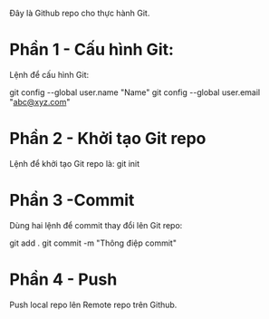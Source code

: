Đây là Github repo cho thực hành Git.

# Phần 1 - Cấu hình Git:

Lệnh để cấu hình Git:

  git config --global user.name "Name"
  git config --global user.email "abc@xyz.com"
  
# Phần 2 - Khởi tạo Git repo
Lệnh để khởi tạo Git repo là: git init

# Phần 3 -Commit
Dùng hai lệnh để commit thay đổi lên Git repo:

  git add .
  git commit -m "Thông điệp commit"

# Phần 4 - Push
Push local repo lên Remote repo trên Github.
